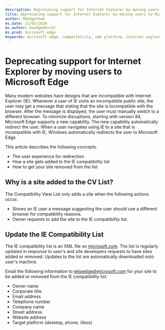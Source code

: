 ```yaml
---
description: Deprecating support for Internet Explorer by moving users to Microsoft Edge
title: Deprecating support for Internet Explorer by moving users to Microsoft Edge
author: MSEdgeTeam
ms.date: 11/03/2020
ms.author: msedgedevrel
ms.prod: microsoft-edge
keywords: microsoft edge, compatibility, web platform, internet explorer
---
```

# Deprecating support for Internet Explorer by moving users to Microsoft Edge

Many modern websites have designs that are incompatible with Internet Explorer \(IE\).  Whenever a user of IE visits an incompatible public site, the user may get a message that stating that the site is incompatible with the browser.  After the message is displayed, the user must manually switch to a different browser.  To minimize disruptions, starting with version 84, Microsoft Edge supports a new capability.  The new capability automatically redirect the user.  When a user navigates using IE to a site that is incompatible with IE, Windows automatically redirects the user to Microsoft Edge.  

This article describes the following concepts.  

*   The user experience for redirection  
*   How a site gets added to the IE compatibility list  
*   How to get your site removed from the list  
    
## Why is a site added to the CV List?  

The Compatibility View List only adds a site when the following actions occur.  

*   Shows an IE user a message suggesting the user should use a different browser for compatibility reasons.  
*   Owner requests to add the site to the IE compatibility list.  
    
## Update the IE Compatibility List  

The IE compatibility list is an XML file on [microsoft.com][MicrosoftOfficialHome].  The list is regularly updated in response to user's and site developers requests to have sites added or removed.  Updates to the list are automatically downloaded onto user's machine.  

Email the following information to [ietioedge@microsoft.com][MailtoMicrosoftIetioedge] for your site to be added or removed from the IE compatibility list:  

*   Owner name  
*   Corporate title  
*   Email address  
*   Telephone number  
*   Company name  
*   Street address  
*   Website address  
*   Target platform \(desktop, phone, Xbox\)  
    
<!-- links -->  

[MailtoMicrosoftIetioedge]: mailto:ietioedge@microsoft.com "Send an email to ietioedge@microsoft.com"  

[MicrosoftOfficialHome]: https://www.microsoft.com "Microsoft Official Home"  
